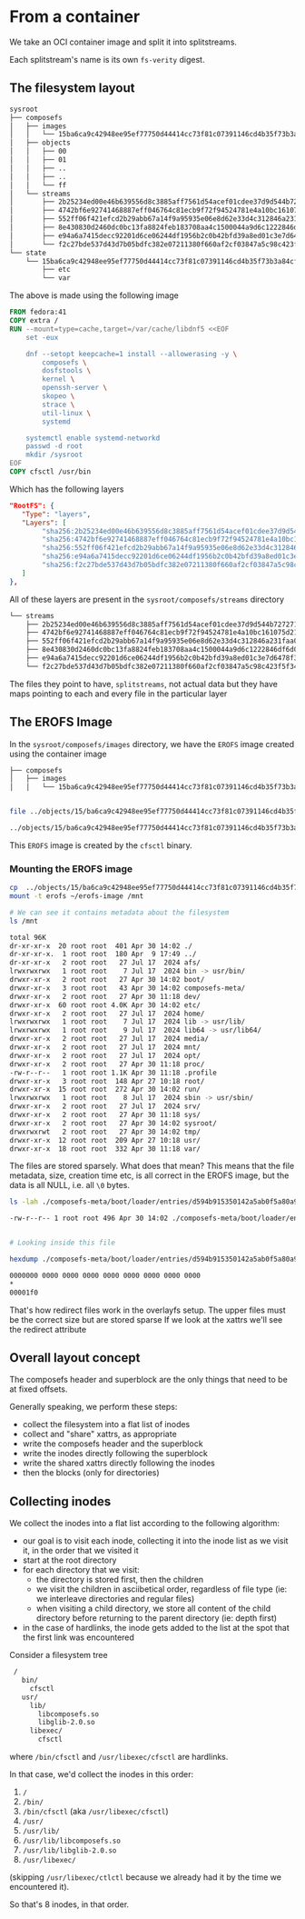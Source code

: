 # From a container
We take an OCI container image and split it into splitstreams.

Each splitstream's name is its own `fs-verity` digest.

## The filesystem layout

```bash
sysroot
├── composefs
│   ├── images
│   │   └── 15ba6ca9c42948ee95ef77750d44414cc73f81c07391146cd4b35f73b3a84cf4 -> ../objects/15/ba6ca9c42948ee95ef77750d44414cc73f81c07391146cd4b35f73b3a84cf4
│   ├── objects
│   │   ├── 00
│   │   ├── 01
│   │   ├── ..
│   │   ├── ..
│   │   └── ff
│   └── streams
│       ├── 2b25234ed00e46b639556d8c3885aff7561d54acef01cdee37d9d544b727271d -> ../objects/2c/720fbd37cbceecac5ddd4743f00eb3b3038722024bc400db06dda714a077c1
│       ├── 4742bf6e92741468887eff046764c81ecb9f72f94524781e4a10bc161075d21e -> ../objects/ef/e80157d3ceb38f0fbc2e01b961b6a2cafb4787c0e0a8eb5dbee59048561493
│       ├── 552ff06f421efcd2b29abb67a14f9a95935e06e8d62e33d4c312846a231faa0a -> ../objects/08/816d61468d0ee5bf389e167d98ab488c82c0c0b6e60057652d1f7833bbfdf9
│       ├── 8e430830d2460dc0bc13fa8824feb183708aa4c1500044a9d6c1222846df6d0e -> ../objects/b6/bd2d0c2eb75ff3cf8cef0cf6ea68ba65de371423082769cc2aa08e6b9c287f
│       ├── e94a6a7415decc92201d6ce06244df1956b2c0b42bfd39a8ed01c3e7d6478f35 -> ../objects/dd/7f22c45e5e96f894d7d499b15c8349afd2327fb2e4695ae2d1ccaf081303ec
│       └── f2c27bde537d43d7b05bdfc382e07211380f660af2cf03847a5c98c423f5f347 -> ../objects/3b/44f95cf2f941984b34d0d8f1420c91fc625703c3062ac1fb8bda6869e7ae8a
└── state
    └── 15ba6ca9c42948ee95ef77750d44414cc73f81c07391146cd4b35f73b3a84cf4
        ├── etc
        └── var
```

The above is made using the following image 

```dockerfile
FROM fedora:41
COPY extra /
RUN --mount=type=cache,target=/var/cache/libdnf5 <<EOF
    set -eux

    dnf --setopt keepcache=1 install --allowerasing -y \
        composefs \
        dosfstools \
        kernel \
        openssh-server \
        skopeo \
        strace \
        util-linux \
        systemd

    systemctl enable systemd-networkd
    passwd -d root
    mkdir /sysroot
EOF
COPY cfsctl /usr/bin
```

Which has the following layers

```json
"RootFS": {
   "Type": "layers",
   "Layers": [
        "sha256:2b25234ed00e46b639556d8c3885aff7561d54acef01cdee37d9d544b727271d",
        "sha256:4742bf6e92741468887eff046764c81ecb9f72f94524781e4a10bc161075d21e",
        "sha256:552ff06f421efcd2b29abb67a14f9a95935e06e8d62e33d4c312846a231faa0a",
        "sha256:e94a6a7415decc92201d6ce06244df1956b2c0b42bfd39a8ed01c3e7d6478f35",
        "sha256:f2c27bde537d43d7b05bdfc382e07211380f660af2cf03847a5c98c423f5f347",
   ]
},
```

All of these layers are present in the `sysroot/composefs/streams` directory

```bash
└── streams
    ├── 2b25234ed00e46b639556d8c3885aff7561d54acef01cdee37d9d544b727271d -> ../objects/2c/720fbd37cbceecac5ddd4743f00eb3b3038722024bc400db06dda714a077c1
    ├── 4742bf6e92741468887eff046764c81ecb9f72f94524781e4a10bc161075d21e -> ../objects/ef/e80157d3ceb38f0fbc2e01b961b6a2cafb4787c0e0a8eb5dbee59048561493
    ├── 552ff06f421efcd2b29abb67a14f9a95935e06e8d62e33d4c312846a231faa0a -> ../objects/08/816d61468d0ee5bf389e167d98ab488c82c0c0b6e60057652d1f7833bbfdf9
    ├── 8e430830d2460dc0bc13fa8824feb183708aa4c1500044a9d6c1222846df6d0e -> ../objects/b6/bd2d0c2eb75ff3cf8cef0cf6ea68ba65de371423082769cc2aa08e6b9c287f
    ├── e94a6a7415decc92201d6ce06244df1956b2c0b42bfd39a8ed01c3e7d6478f35 -> ../objects/dd/7f22c45e5e96f894d7d499b15c8349afd2327fb2e4695ae2d1ccaf081303ec
    └── f2c27bde537d43d7b05bdfc382e07211380f660af2cf03847a5c98c423f5f347 -> ../objects/3b/44f95cf2f941984b34d0d8f1420c91fc625703c3062ac1fb8bda6869e7ae8a
```

The files they point to have, `splitstreams`, not actual data but they have maps pointing to each and every file in the particular layer


## The EROFS Image

In the `sysroot/composefs/images` directory, we have the `EROFS` image created using the container image

```bash
├── composefs
│   ├── images
│   │   └── 15ba6ca9c42948ee95ef77750d44414cc73f81c07391146cd4b35f73b3a84cf4 -> ../objects/15/ba6ca9c42948ee95ef77750d44414cc73f81c07391146cd4b35f73b3a84cf4


file ../objects/15/ba6ca9c42948ee95ef77750d44414cc73f81c07391146cd4b35f73b3a84cf4

../objects/15/ba6ca9c42948ee95ef77750d44414cc73f81c07391146cd4b35f73b3a84cf4: EROFS filesystem, compat: MTIME, blocksize=12, exslots=0, uuid=00000000-0000-0000-0000-000000000000
```


This `EROFS` image is created by the `cfsctl` binary.

### Mounting the EROFS image

```bash
cp  ../objects/15/ba6ca9c42948ee95ef77750d44414cc73f81c07391146cd4b35f73b3a84cf4 ~/erofs-image
mount -t erofs ~/erofs-image /mnt

# We can see it contains metadata about the filesystem
ls /mnt

total 96K
dr-xr-xr-x  20 root root  401 Apr 30 14:02 ./
dr-xr-xr-x.  1 root root  180 Apr  9 17:49 ../
dr-xr-xr-x   2 root root   27 Jul 17  2024 afs/
lrwxrwxrwx   1 root root    7 Jul 17  2024 bin -> usr/bin/
drwxr-xr-x   2 root root   27 Apr 30 14:02 boot/
drwxr-xr-x   3 root root   43 Apr 30 14:02 composefs-meta/
drwxr-xr-x   2 root root   27 Apr 30 11:18 dev/
drwxr-xr-x  60 root root 4.0K Apr 30 14:02 etc/
drwxr-xr-x   2 root root   27 Jul 17  2024 home/
lrwxrwxrwx   1 root root    7 Jul 17  2024 lib -> usr/lib/
lrwxrwxrwx   1 root root    9 Jul 17  2024 lib64 -> usr/lib64/
drwxr-xr-x   2 root root   27 Jul 17  2024 media/
drwxr-xr-x   2 root root   27 Jul 17  2024 mnt/
drwxr-xr-x   2 root root   27 Jul 17  2024 opt/
drwxr-xr-x   2 root root   27 Apr 30 11:18 proc/
-rw-r--r--   1 root root 1.1K Apr 30 11:18 .profile
drwxr-xr-x   3 root root  148 Apr 27 10:18 root/
drwxr-xr-x  15 root root  272 Apr 30 14:02 run/
lrwxrwxrwx   1 root root    8 Jul 17  2024 sbin -> usr/sbin/
drwxr-xr-x   2 root root   27 Jul 17  2024 srv/
drwxr-xr-x   2 root root   27 Apr 30 11:18 sys/
drwxr-xr-x   2 root root   27 Apr 30 14:02 sysroot/
drwxrwxrwt   2 root root   27 Apr 30 14:02 tmp/
drwxr-xr-x  12 root root  209 Apr 27 10:18 usr/
drwxr-xr-x  18 root root  332 Apr 30 11:18 var/
```

The files are stored sparsely. What does that mean? This means that the file metadata, size, creation time etc, is all 
correct in the EROFS image, but the data is all NULL, i.e. all `\0` bytes.

```bash
ls -lah ./composefs-meta/boot/loader/entries/d594b915350142a5ab0f5a80a9c6316c-6.14.4-200.fc41.x86_64.conf

-rw-r--r-- 1 root root 496 Apr 30 14:02 ./composefs-meta/boot/loader/entries/d594b915350142a5ab0f5a80a9c6316c-6.14.4-200.fc41.x86_64.conf


# Looking inside this file

hexdump ./composefs-meta/boot/loader/entries/d594b915350142a5ab0f5a80a9c6316c-6.14.4-200.fc41.x86_64.conf

0000000 0000 0000 0000 0000 0000 0000 0000 0000
*
00001f0
```

That's how redirect files work in the overlayfs setup.
The upper files must be the correct size but are stored sparse
If we look at the xattrs we'll see the redirect attribute


## Overall layout concept

The composefs header and superblock are the only things that need to be at
fixed offsets.

Generally speaking, we perform these steps:
*    collect the filesystem into a flat list of inodes
*    collect and "share" xattrs, as appropriate
*    write the composefs header and the superblock
*    write the inodes directly following the superblock
*    write the shared xattrs directly following the inodes
*    then the blocks (only for directories)


## Collecting inodes

We collect the inodes into a flat list according to the following algorithm:
*   our goal is to visit each inode, collecting it into the inode list as we
    visit it, in the order that we visited it
*   start at the root directory
*   for each directory that we visit:
    -   the directory is stored first, then the children
    -   we visit the children in asciibetical order, regardless of file type
        (ie: we interleave directories and regular files)
    -   when visiting a child directory, we store all content of the child
        directory before returning to the parent directory (ie: depth first)
*   in the case of hardlinks, the inode gets added to the list at the spot that
    the first link was encountered

Consider a filesystem tree

```sh
 /
   bin/
     cfsctl
   usr/
     lib/
       libcomposefs.so
       libglib-2.0.so
     libexec/
       cfsctl
```

where `/bin/cfsctl` and `/usr/libexec/cfsctl` are hardlinks.

In that case, we'd collect the inodes in this order:
1.  `/`
2.  `/bin/`
3.  `/bin/cfsctl` (aka `/usr/libexec/cfsctl`)
4.  `/usr/`
5.  `/usr/lib/`
6.  `/usr/lib/libcomposefs.so`
7.  `/usr/lib/libglib-2.0.so`
8.  `/usr/libexec/`

(skipping `/usr/libexec/ctlctl` because we already had it by the time we encountered it).

So that's 8 inodes, in that order.


